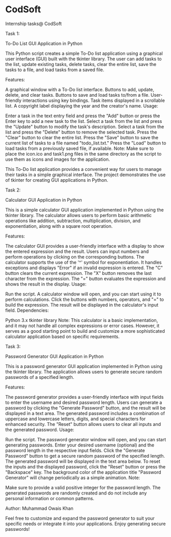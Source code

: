 # CodSoft
 Internship tasks@ CodSoft


Task 1:

To-Do List GUI Application in Python

This Python script creates a simple To-Do list application using a graphical user interface (GUI) built with the tkinter library. The user can add tasks to the list, update existing tasks, delete tasks, clear the entire list, save the tasks to a file, and load tasks from a saved file.

Features:

A graphical window with a To-Do list interface.
Buttons to add, update, delete, and clear tasks.
Buttons to save and load tasks to/from a file.
User-friendly interactions using key bindings.
Task items displayed in a scrollable list.
A copyright label displaying the year and the creator's name.
Usage:

Enter a task in the text entry field and press the "Add" button or press the Enter key to add a new task to the list.
Select a task from the list and press the "Update" button to modify the task's description.
Select a task from the list and press the "Delete" button to remove the selected task.
Press the "Clear" button to clear the entire list.
Press the "Save" button to save the current list of tasks to a file named "todo_list.txt."
Press the "Load" button to load tasks from a previously saved file, if available.
Note: Make sure to place the icon.ico and task1.png files in the same directory as the script to use them as icons and images for the application.

This To-Do list application provides a convenient way for users to manage their tasks in a simple graphical interface. The project demonstrates the use of tkinter for creating GUI applications in Python.


Task 2:


Calculator GUI Application in Python

This is a simple calculator GUI application implemented in Python using the tkinter library. The calculator allows users to perform basic arithmetic operations like addition, subtraction, multiplication, division, and exponentiation, along with a square root operation.

Features:

The calculator GUI provides a user-friendly interface with a display to show the entered expression and the result.
Users can input numbers and perform operations by clicking on the corresponding buttons.
The calculator supports the use of the '^' symbol for exponentiation.
It handles exceptions and displays "Error" if an invalid expression is entered.
The "C" button clears the current expression.
The "X" button removes the last character from the expression.
The "=" button evaluates the expression and shows the result in the display.
Usage:

Run the script.
A calculator window will open, and you can start using it to perform calculations.
Click the buttons with numbers, operators, and "=" to build the expression.
The result will be displayed in the calculator's input field.
Dependencies:

Python 3.x
tkinter library
Note:
This calculator is a basic implementation, and it may not handle all complex expressions or error cases. However, it serves as a good starting point to build and customize a more sophisticated calculator application based on specific requirements.

Task 3:

Password Generator GUI Application in Python

This is a password generator GUI application implemented in Python using the tkinter library. The application allows users to generate secure random passwords of a specified length.

Features:

The password generator provides a user-friendly interface with input fields to enter the username and desired password length.
Users can generate a password by clicking the "Generate Password" button, and the result will be displayed in a text area.
The generated password includes a combination of uppercase and lowercase letters, digits, and special characters for enhanced security.
The "Reset" button allows users to clear all inputs and the generated password.
Usage:

Run the script.
The password generator window will open, and you can start generating passwords.
Enter your desired username (optional) and the password length in the respective input fields.
Click the "Generate Password" button to get a secure random password of the specified length.
The generated password will be displayed in the text area below.
To reset the inputs and the displayed password, click the "Reset" button or press the "Backspace" key.
The background color of the application title "Password Generator" will change periodically as a simple animation.
Note:

Make sure to provide a valid positive integer for the password length.
The generated passwords are randomly created and do not include any personal information or common patterns.


Author:
Muhammad Owais Khan

Feel free to customize and expand the password generator to suit your specific needs or integrate it into your applications. Enjoy generating secure passwords!




